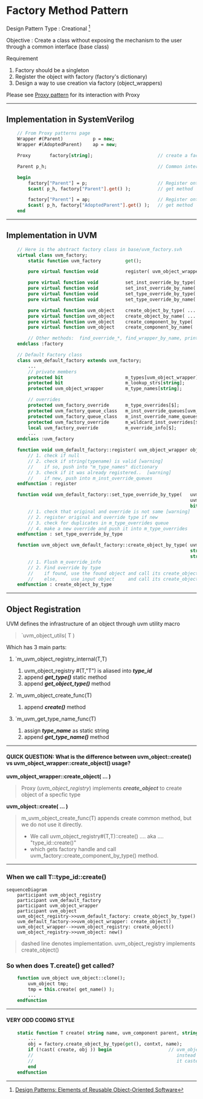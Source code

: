 # Factory Method Pattern

Design Pattern Type
: Creational [^1]

Objective
: Create a class without exposing the mechanism to the user through a common interface (base class)

Requirement
1. Factory should be a singleton
2. Register the object with factory         (factory's dictionary)
3. Design a way to use creation via factory (object_wrappers)


Please see [Proxy pattern](2_proxy.md) for its interaction with Proxy

----

## Implementation in SystemVerilog
```systemverilog
    // From Proxy patterns page
    Wrapper #(Parent)           p = new;
    Wrapper #(AdoptedParent)    ap = new;

    Proxy       factory[string];                        // create a factory

    Parent p_h;                                         // Common interface

    begin
        factory["Parent"] = p;                          // Register onto factory
        $cast( p_h, factory["Parent"].get() );          // get method

        factory["Parent"] = ap;                         // Register onto factory (override)
        $cast( p_h, factory["AdoptedParent"].get() );   // get method
    end
```

----

## Implementation in UVM
```systemverilog
    // Here is the abstract factory class in base/uvm_factory.svh
    virtual class uvm_factory;
        static function uvm_factory         get();                                  // get method for singleton factory

        pure virtual function void          register( uvm_object_wrapper obj );     // register into factory

        pure virtual function void          set_inst_override_by_type( ... );       // override method
        pure virtual function void          set_inst_override_by_name( ... );       // override method
        pure virtual function void          set_type_override_by_type( ... );       // override method
        pure virtual function void          set_type_override_by_name( ... );       // override method

        pure virtual function uvm_object    create_object_by_type( ... );           // Creation method
        pure virtual function uvm_object    create_object_by_name( ... );           // Creation method
        pure virtual function uvm_object    create_component_by_type( ... );        // Creation method
        pure virtual function uvm_object    create_component_by_name( ... );        // Creation method

        // Other methods:  find_override_*, find_wrapper_by_name, print
    endclass :factory

    // Default Factory class
    class uvm_default_factory extends uvm_factory;
        ...
        // private members
        protected bit                       m_types[uvm_object_wrapper];                    // dictionary[type]      exist?
        protected bit                       m_lookup_strs[string];                          // dictionary[type name] exist?
        protected uvm_object_wrapper        m_type_names[string];                           // Store proxy by typename

        // overrides
        protected uvm_factory_override      m_type_overrides[$];                            // queue of "type override"
        protected uvm_factory_queue_class   m_inst_override_queues[uvm_object_wrapper];     // queue of "inst override"
        protected uvm_factory_queue_class   m_inst_override_name_queues[string];            // in case if override was called before register
        protected uvm_factory_override      m_wildcard_inst_overrides[$];                   // wildcard usage.  regex done by DPI
        local uvm_factory_override          m_override_info[$];                             // temp array for find_override_*
        ...
    endclass :uvm_factory

    function void uvm_default_factory::register( uvm_object_wrapper obj );
        // 1. check if null
        // 2. check if string(typename) is valid [warning]
        //    if so, push into "m_type_names" dictionary
        // 3. check if it was already registered..  [warning]
        //    if new, push into m_inst_override_queues
    endfunction : register

    function void uvm_default_factory::set_type_override_by_type(   uvm_object_wrapper original_type, 
                                                                    uvm_object_wrapper override_type,
                                                                    bit replace=1);
        // 1. check that original and override is not same [warning]
        // 2. register original and override type if new
        // 3. check for duplicates in m_type_overrides queue
        // 4. make a new override and push it into m_type_overrides
    endfunction : set_type_override_by_type

    function uvm_object uvm_default_factory::create_object_by_type( uvm_object_wrapper requested_type,
                                                                    string parent_inst_path="",
                                                                    string name="" );
        // 1. Flush m_override_info
        // 2. Find override by type
        //    if found, use the found object and call its create_object method
        //    else,     use input object     and call its create_object method
    endfunction : create_object_by_type    
```
---

## Object Registration
UVM defines the infrastructure of an object through uvm utility macro
> `uvm_object_utils( T )

Which has 3 main parts:

   1. `m_uvm_object_registry_internal(T,T)
      1. uvm_object_registry #(T,"T") is aliased into ***type_id***
      2. append ***get_type()*** static method
      3. append ***get_object_type()*** method
   
   2. `m_uvm_object_create_func(T)
      1. append ***create()*** method

   3. `m_uvm_get_type_name_func(T)
      1. assign ***type_name*** as static string
      2. append ***get_type_name()*** method
   
----

#### QUICK QUESTION: What is the difference between uvm_object::create() vs uvm_object_wrapper::create_object() usage?
**uvm_object_wrapper::create_object( ... )**
> Proxy (*uvm_object_registry*) implements ***create_object*** to create object of a specfic type

**uvm_object::create( ... )**
> m_uvm_object_create_func(T) appends create common method, but we do not use it directly.
>  - We call uvm_object_registry#(T,T)::create() .... aka .... "type_id::create()"
>  - which gets factory handle and call uvm_factory::create_component_by_type() method.

---

### When we call T::type_id::create()
```mermaid
sequenceDiagram
    participant uvm_object_registry
    participant uvm_default_factory
    participant uvm_object_wrapper
    participant uvm_object
    uvm_object_registry->>uvm_default_factory: create_object_by_type()
    uvm_default_factory->>uvm_object_wrapper: create_object()
    uvm_object_wrapper-->>uvm_object_registry: create_object()
    uvm_object_registry->>uvm_object: new()
```
> dashed line denotes implementation.  uvm_object_registry implements create_object()


### So when does T.create() get called?

```systemverilog
    function uvm_object uvm_object::clone();
        uvm_object tmp;
        tmp = this.create( get_name() );
        ...
    endfunction
```



---
#### VERY ODD CODING STYLE
```systemverilog
    static function T create( string name, uvm_component parent, string contxt="" );
        ... 
        obj = factory.create_object_by_type(get(), contxt, name);
        if (!cast( create, obj )) begin                     // uvm_object casted into "create"
        //                                                     instead of using return call.. 
        //                                                     it casted onto the function create - NEAT!
        end
    endfunction
```


[^1]: [Design Patterns: Elements of Reusable Object-Oriented Software](https://springframework.guru/gang-of-four-design-patterns/)

